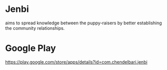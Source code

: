 # Jenbi
aims to spread knowledge between the puppy-raisers by better establishing the community relationships. 

# Google Play
https://play.google.com/store/apps/details?id=com.chendelbari.jenbi

